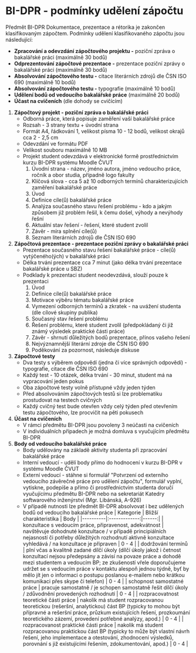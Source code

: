 # BI-DPR - podmínky udělení zápočtu
Předmět BI-DPR Dokumentace, prezentace a rétorika je zakončen klasifikovaným zápočtem. Podmínky udělení klasifikovaného zápočtu jsou následující:

* **Zpracování a odevzdání zápočtového projektu -** poziční zpráva o bakalářské práci (maximálně 30 bodů)
* **Odprezentování zápočtové prezentace -** prezentace poziční zprávy o bakalářské práci (maximálně 30 bodů)
* **Absolvování zápočtového testu -** citace literárních zdrojů  dle ČSN ISO 690 (maximálně 10 bodů)
* **Absolvování zápočtového testu -** typografie (maximálně 10 bodů)
* **Udělení bodů od vedoucího bakalářské práce** (maximálně 20 bodů)
* **Účast na cvičeních** (dle dohody se cvičícím)

1. **Zápočtový projekt - poziční zpráva o bakalářské práci**
	* Odborná práce, která popisuje zaměření vaší bakalářské práce
	* Rozsah - 3 strany textu + úvodní strana
	* Formát A4, řádkování 1, velikost písma 10 - 12 bodů, velikost okrajů cca 2 - 2,5 cm
	* Odevzdání ve formátu PDF
	* Velikost souboru maximálně 10 MB
	* Projekt student odevzdává v elektronické formě prostřednictvím kurzu BI-DPR systému Moodle ČVUT
		1. Úvodní strana - název, jméno autora, jméno vedoucího práce, ročník a obor studia, případně logo fakulty
		2. Klíčová slova - cca 5 až 10 odborných termínů charakterizujících zaměření bakalářské práce
		3. Úvod 
		4. Definice cíle(ů) bakalářské práce
		5. Analýza současného stavu řešení problému - kdo a jakým způsobem již problém řešil, k čemu došel, výhody a nevýhody řešní
		6. Aktuální stav řešení - řešení, které student zvolil
		7. Závěr - míra splnění cíle(ů)
		8. Seznam literárních zdrojů dle ČSN ISO 690
2. **Zápočtová prezentace - prezentace poziční zprávy o bakalářské práci**
	* Prezentace současného stavu řešení bakalářské práce - cíle(ů) vytýčeného(ých) v bakalářské práci 
	* Délka trvání prezentace cca 7 minut (jako délka trvání prezentace bakalářské práce u SBZ)
	* Podklady k prezentaci student neodevzdává, slouží pouze k prezentaci
		1. Úvod
		2. Definice cíle(ů) bakalářské práce
		3. Motivace výběru tématu bakalářské práce
		4. Vymezení odborných termínů a zkratek - na uvážení studenta (dle cílové skupiny publika)
		5. Současný stav řešení problému
		6. Řešení problému, které student zvolil (předpokládaný či již známý výsledek praktické části práce)
		7. Závěr - shrnutí důležitých bodů prezentace, přínos vašeho řešení
		8. Nejvýznamnější literární zdroje dle ČSN ISO 690
		9. Poděkování za pozornost, následuje diskuse
3. **Zápočtové testy**
	* Dva testy s výběrem odpovědí (jedna či více správných odpovědí) - typografie, citace dle ČSN ISO 690
	* Každý test - 10 otázek, délka trvání - 30 minut, student má na vypracování jeden pokus
	* Oba zápočtové testy volně přístupné vždy jeden týden
	* Před absolvováním zápočtových testů si lze problematiku prostudovat na testech cvičných
	* Každý cvičný test bude otevřen vždy celý týden před otevřením testu zápočtového, lze procvičit na pěti pokusech
4. **Účast na cvičeních**
	* V rámci předmětu BI-DPR jsou povoleny 3 neúčasti na cvičeních
	* V individuálních případech je možná domluva s vyučujícím předmětu BI-DPR
5. **Body od vedoucího bakalářské práce**
	* Body udělovány na základě aktivity studenta při zpracování bakalářské práce
	* Interní vedoucí - udělí body přímo do hodnocení v kurzu BI-DPR v systému Moodle ČVUT
	* Externí vedoucí - stáhne si formulář "Potvrzení od externího vedoucího závěrečné práce pro udělení zápočtu", formulář vyplní, vytiskne, podepíše a přímo či prostřednictvím studenta doručí vyučujícímu předmětu BI-DPR nebo na sekretariát Katedry softwarového inženýrství (Mgr. Libánská, A-926)
	* V případě nutnosti lze předmět BI-DPR absolvovat i bez udělených bodů od vedoucího bakalářské práce
| Kategorie   |      Bližší charakteristika      |  Body |
|----------|:-------------:|------:|
| konzultace s vedoucím práce, připravenost, adekvátnost |  navštěvuje dohodnuté konzultace / v případě principiálních nejasností či potřeby důležitých rozhodnutí aktivně konzultace vyhledává / na konzultace je připraven | 0 - 4 |
| dodržování termínů |    plní včas a kvalitně zadané dílčí úkoly (dílčí úkoly jakož i četnost konzultací nejsou předepsány a závisí na povaze práce a dohodě mezi studentem a vedoucím BP; ze zkušeností vřele doporučujeme udržet se s vedoucím práce v kontaktu alespoň jednou týdně, byť by mělo jít jen o informaci o postupu poslanou e-mailem nebo krátkou komunikaci přes skype či telefon)   |   0 - 4 |
| schopnost samostatné práce | pracuje samostatně / je schopen samostatně řešit dílčí úkoly / zdůvodnění provedených rozhodnutí |    0 - 4 |
| rozpracovatnost teoretické části práce | nakolik má student rozpracovanou teoretickou (rešeršní, analytickou) část BP (typicky to mohou být přípravné a rešeršní práce, průzkum existujících řešení, prozkoumání teoretického zázemí, provedení potřebné analýzy, apod.) |    0 - 4 |
| rozpracovanost praktické části práce | nakolik má student rozpracovanou praktickou část BP (typicky to může být vlastní návrh řešení, jeho implementace a otestování, zhodnocení výsledků, porovnání s již existujícími řešením, zdokumentování, apod.) |    0 - 4 |


